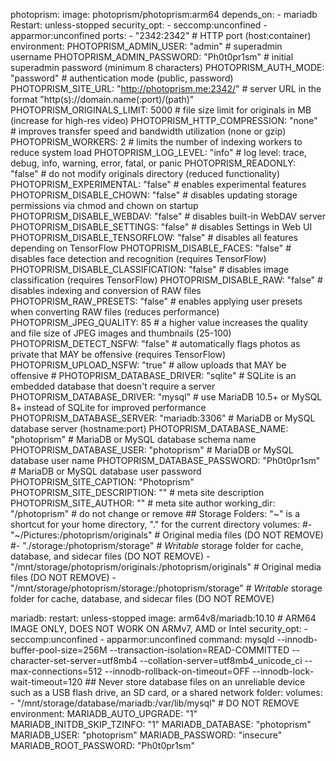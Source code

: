 photoprism:
    image: photoprism/photoprism:arm64
    depends_on:
      - mariadb
    Restart: unless-stopped
    security_opt:
      - seccomp:unconfined
      - apparmor:unconfined
    ports:
      - "2342:2342" # HTTP port (host:container)
    environment:
      PHOTOPRISM_ADMIN_USER: "admin"                 # superadmin username
      PHOTOPRISM_ADMIN_PASSWORD: "Ph0t0pr1sm"        # initial superadmin password (minimum 8 characters)
      PHOTOPRISM_AUTH_MODE: "password"               # authentication mode (public, password)
      PHOTOPRISM_SITE_URL: "http://photoprism.me:2342/"  # server URL in the format "http(s)://domain.name(:port)/(path)"
      PHOTOPRISM_ORIGINALS_LIMIT: 5000               # file size limit for originals in MB (increase for high-res video)
      PHOTOPRISM_HTTP_COMPRESSION: "none"            # improves transfer speed and bandwidth utilization (none or gzip)
      PHOTOPRISM_WORKERS: 2                          # limits the number of indexing workers to reduce system load
      PHOTOPRISM_LOG_LEVEL: "info"                   # log level: trace, debug, info, warning, error, fatal, or panic
      PHOTOPRISM_READONLY: "false"                   # do not modify originals directory (reduced functionality)
      PHOTOPRISM_EXPERIMENTAL: "false"               # enables experimental features
      PHOTOPRISM_DISABLE_CHOWN: "false"              # disables updating storage permissions via chmod and chown on startup
      PHOTOPRISM_DISABLE_WEBDAV: "false"             # disables built-in WebDAV server
      PHOTOPRISM_DISABLE_SETTINGS: "false"           # disables Settings in Web UI
      PHOTOPRISM_DISABLE_TENSORFLOW: "false"         # disables all features depending on TensorFlow
      PHOTOPRISM_DISABLE_FACES: "false"              # disables face detection and recognition (requires TensorFlow)
      PHOTOPRISM_DISABLE_CLASSIFICATION: "false"     # disables image classification (requires TensorFlow)
      PHOTOPRISM_DISABLE_RAW: "false"                # disables indexing and conversion of RAW files
      PHOTOPRISM_RAW_PRESETS: "false"                # enables applying user presets when converting RAW files (reduces performance)
      PHOTOPRISM_JPEG_QUALITY: 85                    # a higher value increases the quality and file size of JPEG images and thumbnails (25-100)
      PHOTOPRISM_DETECT_NSFW: "false"                # automatically flags photos as private that MAY be offensive (requires TensorFlow)
      PHOTOPRISM_UPLOAD_NSFW: "true"                 # allow uploads that MAY be offensive
      # PHOTOPRISM_DATABASE_DRIVER: "sqlite"         # SQLite is an embedded database that doesn't require a server
      PHOTOPRISM_DATABASE_DRIVER: "mysql"            # use MariaDB 10.5+ or MySQL 8+ instead of SQLite for improved performance
      PHOTOPRISM_DATABASE_SERVER: "mariadb:3306"     # MariaDB or MySQL database server (hostname:port)
      PHOTOPRISM_DATABASE_NAME: "photoprism"         # MariaDB or MySQL database schema name
      PHOTOPRISM_DATABASE_USER: "photoprism"         # MariaDB or MySQL database user name
      PHOTOPRISM_DATABASE_PASSWORD: "Ph0t0pr1sm"       # MariaDB or MySQL database user password
      PHOTOPRISM_SITE_CAPTION: "Photoprism"
      PHOTOPRISM_SITE_DESCRIPTION: ""                # meta site description
      PHOTOPRISM_SITE_AUTHOR: ""                     # meta site author
    working_dir: "/photoprism" # do not change or remove
    ## Storage Folders: "~" is a shortcut for your home directory, "." for the current directory
    volumes:
      #- "~/Pictures:/photoprism/originals"               # Original media files (DO NOT REMOVE)
      #- "./storage:/photoprism/storage"                  # *Writable* storage folder for cache, database, and sidecar files (DO NOT REMOVE)
      - "/mnt/storage/photoprism/originals:/photoprism/originals"               # Original media files (DO NOT REMOVE)
      - "/mnt/storage/photoprism/storage:/photoprism/storage"                  # *Writable* storage folder for cache, database, and sidecar files (DO NOT REMOVE)

  mariadb:
    restart: unless-stopped
    image: arm64v8/mariadb:10.10 # ARM64 IMAGE ONLY, DOES NOT WORK ON ARMv7, AMD or Intel
    security_opt:
      - seccomp:unconfined
      - apparmor:unconfined
    command: mysqld --innodb-buffer-pool-size=256M --transaction-isolation=READ-COMMITTED --character-set-server=utf8mb4 --collation-server=utf8mb4_unicode_ci --max-connections=512 --innodb-rollback-on-timeout=OFF --innodb-lock-wait-timeout=120
    ## Never store database files on an unreliable device such as a USB flash drive, an SD card, or a shared network folder:
    volumes:
      - "/mnt/storage/database/mariadb:/var/lib/mysql" # DO NOT REMOVE
    environment:
      MARIADB_AUTO_UPGRADE: "1"
      MARIADB_INITDB_SKIP_TZINFO: "1"
      MARIADB_DATABASE: "photoprism"
      MARIADB_USER: "photoprism"
      MARIADB_PASSWORD: "insecure"
      MARIADB_ROOT_PASSWORD: "Ph0t0pr1sm"
